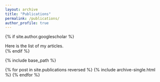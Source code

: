 ```yaml
---
layout: archive
title: "Publications"
permalink: /publications/
author_profile: true
---
```


{% if site.author.googlescholar %}
  <div class="wordwrap">Here is the list of my articles</a>.</div>
{% endif %}

{% include base_path %}

{% for post in site.publications reversed %}
  {% include archive-single.html %}
{% endfor %}
